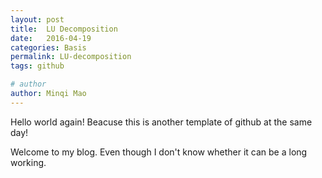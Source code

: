 ```yaml
---
layout: post
title:  LU Decomposition
date:   2016-04-19
categories: Basis
permalink: LU-decomposition
tags: github

# author
author: Minqi Mao
---
```

Hello world again! Beacuse this is another template of github at the same day!

Welcome to my blog. Even though I don't know whether it can be a long working.